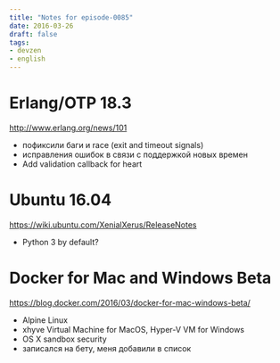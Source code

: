 ```yaml
---
title: "Notes for episode-0085"
date: 2016-03-26
draft: false
tags:
- devzen
- english
---
```


# Erlang/OTP 18.3
http://www.erlang.org/news/101

- пофиксили баги и race (exit and timeout signals)
- исправления ошибок в связи с поддержкой новых времен
- Add validation callback for heart

# Ubuntu 16.04
https://wiki.ubuntu.com/XenialXerus/ReleaseNotes

- Python 3 by default?

# Docker for Mac and Windows Beta
https://blog.docker.com/2016/03/docker-for-mac-windows-beta/

- Alpine Linux
- xhyve Virtual Machine for MacOS, Hyper-V VM for Windows
- OS X sandbox security
- записался на бету, меня добавили в список
